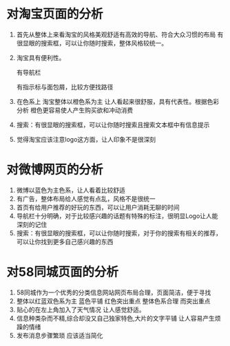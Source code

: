 # 对淘宝页面的分析
1. 首先从整体上来看淘宝的风格美观舒适有高效的导航、符合大众习惯的布局  有很显眼的搜索框，可以让你随时搜索，整体风格较统一。
2. 淘宝具有便利性。
   
    有导航栏

    有指示标与面包屑，比较方便找路径

3. 在色系上 淘宝整体以橙色系为主 让人看起来很舒服，具有代表性。根据色彩分析  橙色更容易使人产生购买欲和冲动消费
4. 搜索：有很显眼的搜索框，可以让你随时搜索且搜索文本框中有信息提示
5. 觉得淘宝应该注意logo这方面，让人印象不是很深刻
# 对微博网页的分析
1. 微博以蓝色为主色系，让人看着比较舒适
2. 有广告，整体布局给人感觉有点乱，风格不是很统一
3. 首页有给用户推荐的好玩的东西，可以让用户消耗无聊的时间
4. 导航栏十分明确，对于比较感兴趣的话题有特殊的标注，很明显Logo让人能深刻的记住
5. 搜索：有很显眼的搜索框，可以让你随时搜索，对于你的搜索有相关的推荐，可以让你找到更多自己感兴趣的东西
# 对58同城页面的分析
1. 58同城作为一个优秀的分类信息网站网页布局合理，页面简洁，便于寻找
2. 整体以红蓝双色系为主  蓝色平铺  红色突出重点   整体色系合理 而突出重点
3. 贴心的在左上角加入了天气情况  让人感觉舒适。
4. 信息种类杂而不精,综合却没又自己独家特色,大片的文字平铺 让人容易产生烦躁的情绪
5. 发布消息步骤繁琐 应该适当简化



